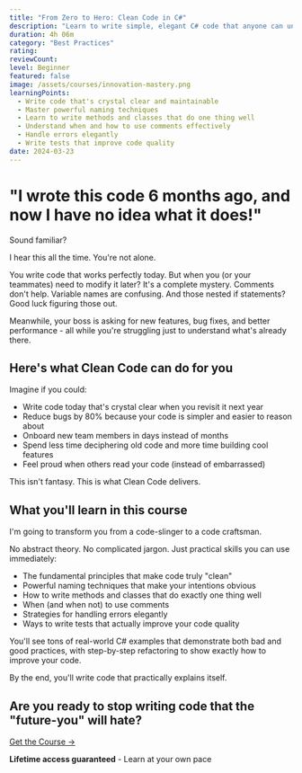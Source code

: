 ```yaml
---
title: "From Zero to Hero: Clean Code in C#"
description: "Learn to write simple, elegant C# code that anyone can understand and maintain."
duration: 4h 06m
category: "Best Practices"
rating: 
reviewCount: 
level: Beginner
featured: false
image: /assets/courses/innovation-mastery.png
learningPoints:
  - Write code that's crystal clear and maintainable
  - Master powerful naming techniques
  - Learn to write methods and classes that do one thing well
  - Understand when and how to use comments effectively
  - Handle errors elegantly
  - Write tests that improve code quality
date: 2024-03-23
---
```


# "I wrote this code 6 months ago, and now I have no idea what it does!"

Sound familiar?

I hear this all the time. You're not alone.

You write code that works perfectly today. But when you (or your teammates) need to modify it later? It's a complete mystery. Comments don't help. Variable names are confusing. And those nested if statements? Good luck figuring those out.

Meanwhile, your boss is asking for new features, bug fixes, and better performance - all while you're struggling just to understand what's already there.

## Here's what Clean Code can do for you

Imagine if you could:

- Write code today that's crystal clear when you revisit it next year
- Reduce bugs by 80% because your code is simpler and easier to reason about
- Onboard new team members in days instead of months
- Spend less time deciphering old code and more time building cool features
- Feel proud when others read your code (instead of embarrassed)

This isn't fantasy. This is what Clean Code delivers.

## What you'll learn in this course

I'm going to transform you from a code-slinger to a code craftsman.

No abstract theory. No complicated jargon. Just practical skills you can use immediately:

- The fundamental principles that make code truly "clean"
- Powerful naming techniques that make your intentions obvious
- How to write methods and classes that do exactly one thing well
- When (and when not) to use comments
- Strategies for handling errors elegantly
- Ways to write tests that actually improve your code quality

You'll see tons of real-world C# examples that demonstrate both bad and good practices, with step-by-step refactoring to show exactly how to improve your code.

By the end, you'll write code that practically explains itself.

## Are you ready to stop writing code that the "future-you" will hate?

<div class="flex flex-row justify-center mt-10"><a class="bg-primary hover:bg-secondary text-white font-bold mx-4 py-2 px-4" href="https://dometrain.com/course/from-zero-to-hero-clean-code-with-csharp/?affcode=1115529_k5a22dj8?ref=gui-ferreira">Get the Course →</a></div>

<div class="mt-5 text-center">
<p><strong>Lifetime access guaranteed</strong> - Learn at your own pace</p>
</div>